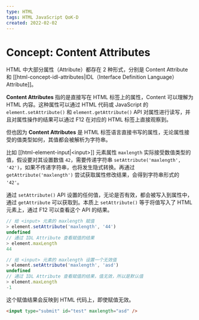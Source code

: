 ```yaml
---
type: HTML
tags: HTML JavaScript QoK-D
created: 2022-02-02
---
```


# Concept: Content Attributes

HTML 中大部分属性（Attribute）都存在 2 种形式，分别是 Content Attribute 和 [[html-concept-idl-attributes|IDL（Interface Definition Language） Attribute]]。

**Content Attributes** 指的是直接写在 HTML 标签上的属性，Content 可以理解为 HTML 内容。这种属性可以通过 HTML 代码或 JavaScript 的 `element.setAttribute()` 和 `element.getAttribute()` API 对属性进行读写，并且对属性操作的结果可以通过 F12 在对应的 HTML 标签上直接观察到。

但也因为 **Content Attributes** 是 HTML 标签语言直接书写的属性，无论属性接受的值类型如何，其值都会被解析为字符串。

比如 [[html-element-input|\<input\>]] 元素属性 `maxlength` 实际接受数值类型的值，假设要对其设置数值 `42`，需要传递字符串 `setAttribute('maxlength', '42')`，如果不传递字符串，也将发生隐式转换。再通过 `getAttribute('maxlength')` 尝试获取属性修改结果，会得到字符串形式的 `'42'`。

通过 `setAttribute()` API 设置的任何值，无论是否有效，都会被写入到属性中，通过 `getAttribute` 可以获取到。本质上 `setAttribute()` 等于将值写入了 HTML 元素上，通过 F12 可以查看这个 API 的结果。

```js
// 给 <input> 元素的 maxlength 赋值
> element.setAttribute('maxlength', '44')
undefined
// 通过 IDL Attribute 查看赋值的结果
> element.maxLength
44

// 给 <input> 元素的 maxlength 设置一个无效值
> element.setAttribute('maxlength', 'asd')
undefined
// 通过 IDL Attribute 查看赋值的结果，值无效，所以是默认值
> element.maxLength
-1
```

这个赋值结果会反映到 HTML 代码上，即使赋值无效。

```html
<input type="submit" id="test" maxlength="asd" />
```
